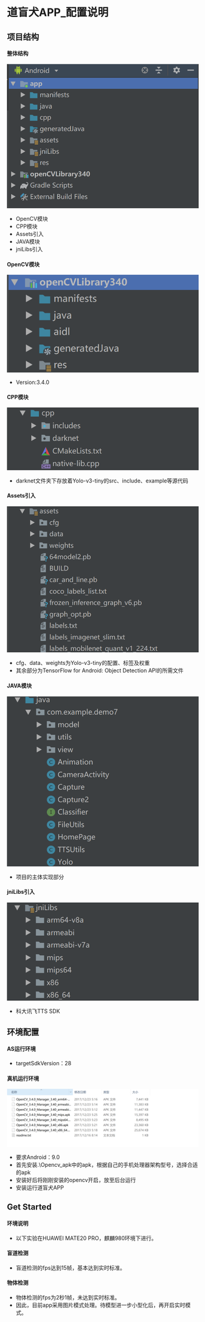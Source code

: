 # 道盲犬APP_配置说明
## 项目结构
#### 整体结构
![structure_1](https://raw.githubusercontent.com/LegendFC/YoloV3Tiny_Android_BlindNavigation/master/项目文档--必看/image/structure_1.png)
- OpenCV模块
- CPP模块
- Assets引入
- JAVA模块
- jniLibs引入
#### OpenCV模块
![structure_2](https://raw.githubusercontent.com/LegendFC/YoloV3Tiny_Android_BlindNavigation/master/项目文档--必看/image/structure_2.png)
- Version:3.4.0
#### CPP模块
![structure_3](https://raw.githubusercontent.com/LegendFC/YoloV3Tiny_Android_BlindNavigation/master/项目文档--必看/image/structure_3.png)
- darknet文件夹下存放着Yolo-v3-tiny的src、include、example等源代码
#### Assets引入
![structure_4](https://raw.githubusercontent.com/LegendFC/YoloV3Tiny_Android_BlindNavigation/master/项目文档--必看/image/structure_4.png)
- cfg、data、weights为Yolo-v3-tiny的配置、标签及权重
- 其余部分为TensorFlow for Android: Object Detection API的所需文件
#### JAVA模块
![structure_5](https://raw.githubusercontent.com/LegendFC/YoloV3Tiny_Android_BlindNavigation/master/项目文档--必看/image/structure_5.png)
- 项目的主体实现部分
#### jniLibs引入
![structure_6](https://raw.githubusercontent.com/LegendFC/YoloV3Tiny_Android_BlindNavigation/master/项目文档--必看/image/structure_6.png)
- 科大讯飞TTS SDK
## 环境配置
#### AS运行环境
- targetSdkVersion：28
#### 真机运行环境
![opencv](https://raw.githubusercontent.com/LegendFC/YoloV3Tiny_Android_BlindNavigation/master/项目文档--必看/image/opencv.png)
-   要求Android：9.0
-   首先安装.\Opencv_apk中的apk，根据自己的手机处理器架构型号，选择合适的apk
-   安装好后将刚刚安装的opencv开启，放至后台运行
-   安装运行道盲犬APP 
## Get Started
#### 环境说明
- 以下实验在HUAWEI MATE20 PRO，麒麟980环境下进行。
#### 盲道检测
- 盲道检测的fps达到15帧，基本达到实时标准。
#### 物体检测
- 物体检测的fps为2秒1帧，未达到实时标准。
- 因此，目前app采用图片模式处理。待模型进一步小型化后，再开启实时模式。
